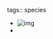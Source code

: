 tags:: species

- ![img](https://jade-gentle-pony-196.mypinata.cloud/ipfs/bafkreiczlzy6edhobn2pqdcyihzrbrvempfstzesqsi75auffpjhtmyvhy)
-